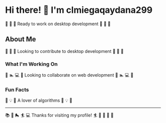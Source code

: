 # Hi there! 👋 I'm clmiegaqaydana299

🥁 🎨 🥋 Ready to work on desktop development 🥁 🎨 🥋

## About Me
🏒 🎾 🎱 Looking to contribute to desktop development 🏒 🎾 🎱

### What I'm Working On
🚀 🏊 💻 🎻 Looking to collaborate on web development 🚀 🏊 💻 🎻

### Fun Facts
🎯 💡 🏏 A lover of algorithms 🎯 💡 🏏

---
📚 🎸 🛼 🏄 💻 Thanks for visiting my profile! 🏄 🌟 🎵 🚣 🎳
